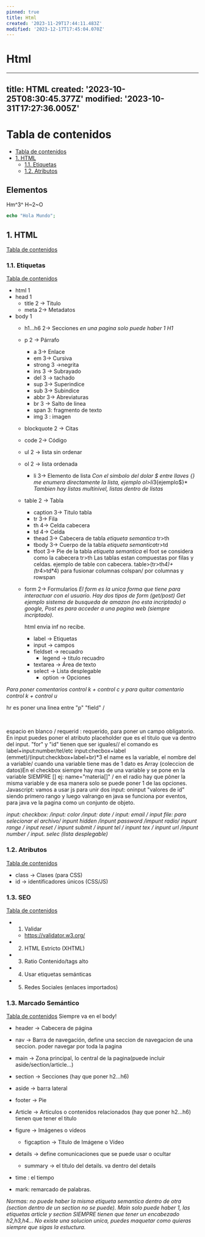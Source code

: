 ```yaml
---
pinned: true
title: Html
created: '2023-11-29T17:44:11.483Z'
modified: '2023-12-17T17:45:04.070Z'
---
```


# Html
---
title: HTML
created: '2023-10-25T08:30:45.377Z'
modified: '2023-10-31T17:27:36.005Z'
---

# Tabla de contenidos
- [Tabla de contenidos](#tabla-de-contenidos)
- [1. HTML](#1-html)
  - [1.1. Etiquetas](#11-etiquetas)
  - [1.2. Atributos](#12-atributos)

## Elementos
Hm^3^
H~2~O 

```php
echo "Hola Mundo";
```


## 1. HTML 
[Tabla de contenidos](#tabla-de-contenidos)

### 1.1. Etiquetas
[Tabla de contenidos](#tabla-de-contenidos)

- html 1
- head 1
  - title 2 -> Titulo
  - meta 2-> Metadatos
- body 1
  - h1...h6 2-> Secciones *en una pagina solo puede haber 1 H1*
  - p 2 -> Párrafo
    - a 3-> Enlace
    - em 3-> Cursiva
    - strong 3 ->negrita
    - ins 3 -> Subrayado
    - del 3 -> tachado
    - sup 3-> Superindice 
    - sub 3-> Subindice
    - abbr 3-> Abreviaturas
    - br 3 -> Salto de linea
    - span 3: fragmento de texto
    - img 3 : imagen 
    

  - blockquote 2 -> Citas
  - code 2-> Código

  - ul 2 -> lista sin ordenar
  - ol 2 -> lista ordenada
    - li 3-> Elemento de lista
*Con el simbolo del dolar $ entre llaves {} me enumera directamente la lista, ejemplo ol>li*3{ejemplo$}* 
*Tambien hay listas multinivel, listas dentro de listas*

  - table 2 -> Tabla
    - caption 3-> Titulo tabla
    - tr 3-> Fila
    - th 4-> Celda cabecera
    - td 4-> Celda
    - thead 3-> Cabecera de tabla *etiqueta semantica* tr>th
    - tbody 3-> Cuerpo de la tabla *etiqueta semantica*tr>td
    - tfoot 3-> Pie de la tabla *etiqueta semantica* el foot se considera como la cabecera tr>th
  Las tablas estan compuestas por filas y celdas. ejemplo de table con cabecera. 
  table>(tr>th*4)+(tr*4>td*4)
  para fusionar columnas colspan/ por columnas y rowspan

  - form 2-> Formularios 
  *El form es la unica forma que tiene para interactuar con el usuario. Hay dos tipos de form (get/post) Get ejemplo sistema de busqueda de amazon (no esta incriptado) o google, Post es para acceder a una pagina web (siempre incriptado).* <form action="" method="post"></form>
html envia inf no recibe.
    - label -> Etiquetas
    - input -> campos 
    - fieldset -> recuadro 
      - legend -> titulo recuadro
    - textarea -> Área de texto
    - select -> Lista desplegable
      - option -> Opciones


  
 *Para poner comentarios control k + control c y para quitar comentario control k + control u* 

 hr es poner una linea entre "p" "field" / <p>&nbsp;</p> espacio en blanco / requerid : requerido, para poner un campo obligatorio. En input puedes poner el atributo placeholder que es el titulo que va dentro del input.
    "for" y "id" tienen que ser iguales// el comando es label+input:number/tel/etc input:checbox+label (emmet)/(input:checkbox+label+br)*3
    el name es la variable, el nombre del a variable/ cuando una variable tiene mas de 1 dato es Array (coleccion de datos)En el checkbox siempre hay mas de una variable y se pone en la variable SIEMPRE [] ej: name="materia[]" / en el radio hay que pòner la misma variable y de esa manera solo se puede poner 1 de las opciones.
    Javascript: vamos a usar js para unir dos input: oninput "valores de id" siendo primero rango y luego valrango
    en java se funciona por eventos, para java ve la pagina como un conjunto de objeto.

_input: checkbox: /input: color /input: date / input: email / input file: para selecionar el archivo/ inpunt hidden /inpunt password /impunt radio/ inpunt range / input reset / inpunt submit / inpunt tel / inpunt tex / inpunt url /inpunt number / input. selec (lista desplegable)_
    
  

### 1.2. Atributos
[Tabla de contenidos](#tabla-de-contenidos)

- class -> Clases (para CSS)
- id -> identificadores únicos (CSS/JS)

### 1.3. SEO
[Tabla de contenidos](#tabla-de-contenidos)

- 1. Validar
  - https://validator.w3.org/
- 2. HTML Estricto (XHTML)
- 3. Ratio Contenido/tags alto
- 4. Usar etiquetas semánticas
- 5. Redes Sociales (enlaces importados)

### 1.3. Marcado Semántico
[Tabla de contenidos](#tabla-de-contenidos)
Siempre va en el body!

- header -> Cabecera de página
- nav -> Barra de navegación, define una seccion de navegacion de una seccion. poder navegar por toda la pagina
- main -> Zona principal, lo central de la pagina(puede incluir aside/section/article...)
- section -> Secciones (hay que poner h2...h6)
- aside -> barra lateral
- footer -> Pie
- Article -> Articulos o contenidos relacionados
   (hay que poner h2...h6) tienen que tener el titulo 

- figure -> Imágenes o vídeos
  - figcaption -> Titulo de Imágene o Vídeo
- details -> define comunicaciones que se puede usar o ocultar
  - summary -> el titulo del details. va dentro del details
 
- time : el tiempo
- mark: remarcado de palabras.

 


*Normas: no puede haber la misma etiqueta semantica dentro de otra (section dentro de un section no se puede). Main solo puede haber 1, las etiquetas article y section SIEMPRE tienen que tener un encabezado h2,h3,h4...*
*No existe una solucion unica, puedes maquetar como quieras siempre que sigas la estuctura.*


